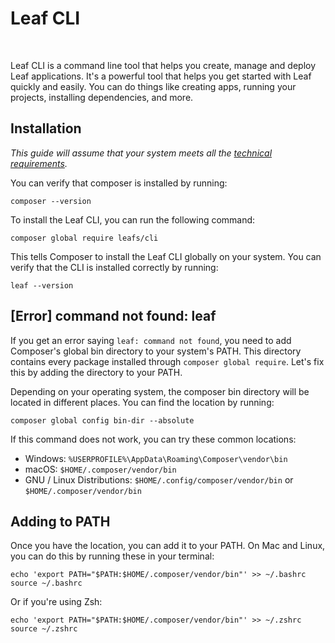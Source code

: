 # Leaf CLI

<!-- markdownlint-disable no-inline-html -->

<script setup>
import VideoModal from '@theme/components/shared/VideoModal.vue'
</script>

<p class="flex flex:start-all" style="gap:10px;">
  <img src="https://poser.pugx.org/leafs/cli/v/stable" class="m:0" alt="">
  <img src="https://poser.pugx.org/leafs/cli/downloads" class="m:0" alt="">
</p>

Leaf CLI is a command line tool that helps you create, manage and deploy Leaf applications. It's a powerful tool that helps you get started with Leaf quickly and easily. You can do things like creating apps, running your projects, installing dependencies, and more.

## Installation

<VideoModal
  buttonText="CLI installation walkthrough"
  description="You can take a look at our leaf cli setup walkthrough on youtube."
  videoUrl="https://www.youtube.com/embed/jqkear8zue8"
/>

*This guide will assume that your system meets all the [technical requirements](/docs/installation#technical-requirements).*

You can verify that composer is installed by running:

```bash:no-line-numbers
composer --version
```

To install the Leaf CLI, you can run the following command:

```bash:no-line-numbers
composer global require leafs/cli
```

This tells Composer to install the Leaf CLI globally on your system. You can verify that the CLI is installed correctly by running:

```bash:no-line-numbers
leaf --version
```

## [Error] command not found: leaf

If you get an error saying `leaf: command not found`, you need to add Composer's global bin directory to your system's PATH. This directory contains every package installed through `composer global require`. Let's fix this by adding the directory to your PATH.

Depending on your operating system, the composer bin directory will be located in different places. You can find the location by running:

```bash:no-line-numbers
composer global config bin-dir --absolute
```

If this command does not work, you can try these common locations:

- Windows: `%USERPROFILE%\AppData\Roaming\Composer\vendor\bin`
- macOS: `$HOME/.composer/vendor/bin`
- GNU / Linux Distributions: `$HOME/.config/composer/vendor/bin` or `$HOME/.composer/vendor/bin`

## Adding to PATH

Once you have the location, you can add it to your PATH. On Mac and Linux, you can do this by running these in your terminal:

```bash:no-line-numbers
echo 'export PATH="$PATH:$HOME/.composer/vendor/bin"' >> ~/.bashrc
source ~/.bashrc
```

Or if you're using Zsh:

```bash:no-line-numbers
echo 'export PATH="$PATH:$HOME/.composer/vendor/bin"' >> ~/.zshrc
source ~/.zshrc
```
